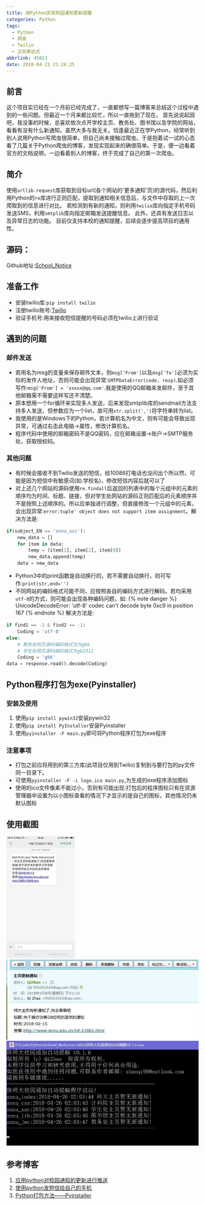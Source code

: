 ```yaml
---
title: 用Python实现校园通知更新提醒
categories: Python
tags:
  - Python
  - 爬虫
  - Twilio
  - 正则表达式
abbrlink: 45013
date: 2018-04-21 21:26:25
---
```

## 前言
这个项目实已经在一个月前已经完成了，一直都想写一篇博客来总结这个过程中遇到的一些问题。但最近一个月来都比较忙，所以一直拖到了现在。
首先说说起因吧，我没事的时候，总喜欢依次点开学校主页、教务处、图书馆以及学院的网站，看看有没有什么新通知，虽然大多与我无关。恰逢最近正在学Python，经常听到别人说用Python写爬虫很简单，但自己尚未接触过爬虫。于是抱着试一试的心态看了几篇关于Python爬虫的博客，发现实现起来的确很简单。于是，便一边看着官方的文档说明，一边看着别人的博客，终于完成了自己的第一次爬虫。

## 简介
使用`urllib.request`库获取到目标url(各个网站的'更多通知'页)的源代码，然后利用Python的`re`库进行正则匹配，提取到通知相关信息后，与文件中存取的上一次爬取到的信息进行对比。
若检测到有新的通知，则利用`twilio`库向指定手机号码发送SMS，利用`smtplib`库向指定邮箱发送提醒信息。
此外，还具有发送日志以及异常日志的功能。
目前仅支持本校的通知提醒，后续会逐步提高项目的通用性。

## 源码：
Github地址:[School_Notice](https://github.com/ZhaoQi99/School_Notice)

## 准备工作
- 安装twilio库:`pip install twilio`
- 注册twilio账号:[Twilio](https://www.twilio.com)
- 验证手机号:用来接收短信提醒的号码必须在twilio上进行验证

## 遇到的问题
### 邮件发送
- 若用名为msg的变量来保存邮件文本，则`msg['From']`以及`msg['To']`必须为实际的发件人地址，否则可能会出现异常:`SMTPDataError(code, resp)`.如必须写作:`msg['From'] = 'xxxxx@qq.com'`.我是使用的QQ邮箱来发邮件，至于其他邮箱需不需要这样写还不清楚。 
- 原本想用一个for循环来实现多人发送，后来发现smtplib库的sendmail方法支持多人发送，但参数应为一个list，故可用`str.split(',')`将字符串转为list。
- 我使用的是Windows下的Python，若计算机名为中文，则有可能会导致出现异常，可通过右击此电脑->属性，修改计算机名。
- 程序代码中使用的邮箱密码不是QQ密码，应在邮箱设置->账户->SMTP服务处，获取授权码。

### 其他问题
- 有时候会接收不到Twilio发送的短信，给10086打电话也没问出个所以然，可能是因为短信中有敏感词(如:学校名)，修改短信内容后就可以了
- 对上述几个网站的源码使用`re.findall`后返回的列表中的每个元组中的元素的顺序均为时间、标题、链接，但对学生处网站的源码正则匹配后的元素顺序并不是按照上述顺序的。所以应单独进行调整，但直接修改一个元组中的元素，会出现异常:`error:tuple' object does not support item assignment`。解决方法是:
```Python
if(subject_EN == 'snnu_xsc'):
	new_data = []
    for item in data:
		temp = (item[1], item[2], item[0])
        new_data.append(temp)
    data = new_data
```
- Python3中的print函数是自动换行的，若不需要自动换行，则可写作:`print(str,end='')`
- 不同网站的编码格式可能不同，应按照各自的编码方式进行解码。若均采用`utf-8`的方式，则可能会出现各种编码问题，如:
{% note danger %}
UnicodeDecodeError: 'utf-8' codec can't decode byte 0xc9 in position 167
{% endnote %}
解决方法是:
```Python
if find1 == -1 & find2 == -1:
	Coding = 'utf-8'
else:
	# 教务处网页源码编码格式为为gbk
	# 学生处网页源码编码格式为gb2312
	Coding = 'gbk'
data = response.read().decode(Coding)
```
## Python程序打包为exe(Pyinstaller)
### 安装及使用
1. 使用`pip install pywin32`安装pywin32
2. 使用`pip install PyInstaller`安装Pyinstaller
3. 使用`pyinstaller -F main.py`即可将Python程序打包为exe程序

### 注意事项
- 打包之前应将用到的第三方库(此项目仅用到Twilio)复制到与要打包的py文件同一目录下。
- 可使用`pyinstaller -F -i logo.ico main.py`,为生成的exe程序添加图标
- 使用的ico文件像素不能过小，否则有可能出现:打包后的程序图标只有在资源管理器中设置为以小图标查看的情况下才显示的是自己的图标，其他情况仍未默认图标

## 使用截图
![](/images/Screenshot_2018-03-13-09-32-23-47.jpg)
![](/images/send_email.jpg)
![](/images/20180426015859.jpg)
## 参考博客
1. [应用python对校园通知的更新进行推送](https://blog.csdn.net/hanyou11/article/details/50756800)
2. [使用python发短信给自己的手机](https://blog.csdn.net/zyc121561/article/details/78169168)
3. [Python打包方法——Pyinstaller](https://www.cnblogs.com/gopythoner/p/6337543.html)